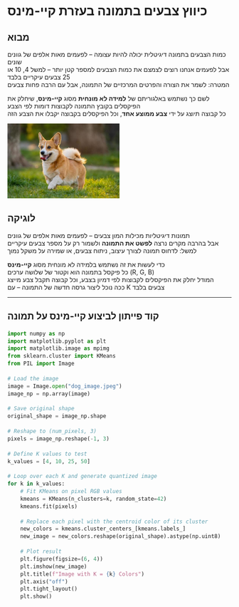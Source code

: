 # כיווץ צבעים בתמונה בעזרת קיי-מינס

## מבוא

כמות הצבעים בתמונה דיגיטלית יכולה להיות עצומה – לפעמים מאות אלפים של גוונים שונים  
אבל לפעמים אנחנו רוצים לצמצם את כמות הצבעים למספר קטן יותר – למשל 4, 10 או 25 צבעים עיקריים בלבד  
המטרה: לשמר את הצורה והפרטים המרכזיים של התמונה, אבל עם הרבה פחות צבעים

לשם כך נשתמש באלגוריתם של **למידה לא מונחית** מסוג **קיי-מינס**, שיחלק את הפיקסלים בקובץ התמונה לקבוצות דומות לפי הצבע  
כל קבוצה תיוצג על ידי **צבע ממוצע אחד**, וכל הפיקסלים בקבוצה יקבלו את הצבע הזה


<img src="dog_image.jpeg" style="width: 50%" />

## לוגיקה

תמונות דיגיטליות מכילות המון צבעים – לפעמים מאות אלפים של גוונים  
אבל בהרבה מקרים נרצה **לפשט את התמונה** ולשמור רק על מספר צבעים עיקריים  
למשל: לדחוס תמונה לצורך עיצוב, ניתוח צבעים, או שמירה על משקל נמוך

כדי לעשות את זה נשתמש בלמידה לא מונחית מסוג **קיי-מינס**  
כל פיקסל בתמונה הוא וקטור של שלושה ערכים (R, G, B)  
המודל יחלק את הפיקסלים לקבוצות לפי דמיון בצבע, וכל קבוצה תקבל צבע מייצג  
ככה נוכל ליצור גרסה חדשה של התמונה – עם K צבעים בלבד


---

## קוד פייתון לביצוע קיי-מינס על תמונה

```python
import numpy as np
import matplotlib.pyplot as plt
import matplotlib.image as mpimg
from sklearn.cluster import KMeans
from PIL import Image

# Load the image
image = Image.open("dog_image.jpeg")
image_np = np.array(image)

# Save original shape
original_shape = image_np.shape

# Reshape to (num_pixels, 3)
pixels = image_np.reshape(-1, 3)

# Define K values to test
k_values = [4, 10, 25, 50]

# Loop over each K and generate quantized image
for k in k_values:
    # Fit KMeans on pixel RGB values
    kmeans = KMeans(n_clusters=k, random_state=42)
    kmeans.fit(pixels)

    # Replace each pixel with the centroid color of its cluster
    new_colors = kmeans.cluster_centers_[kmeans.labels_]
    new_image = new_colors.reshape(original_shape).astype(np.uint8)

    # Plot result
    plt.figure(figsize=(6, 4))
    plt.imshow(new_image)
    plt.title(f"Image with K = {k} Colors")
    plt.axis("off")
    plt.tight_layout()
    plt.show()
